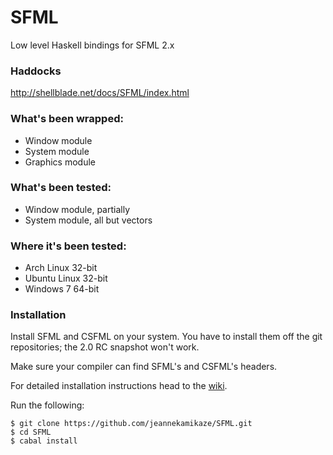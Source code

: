 SFML
====

Low level Haskell bindings for SFML 2.x

### Haddocks
http://shellblade.net/docs/SFML/index.html


### What's been wrapped:

* Window module
* System module
* Graphics module

### What's been tested:

* Window module, partially
* System module, all but vectors

### Where it's been tested:

* Arch Linux 32-bit
* Ubuntu Linux 32-bit
* Windows 7 64-bit

### Installation

Install SFML and CSFML on your system. You have to install them off the git repositories; the 2.0 RC snapshot won't work.

Make sure your compiler can find SFML's and CSFML's headers.

For detailed installation instructions head to the [wiki][1].

Run the following:

```
$ git clone https://github.com/jeannekamikaze/SFML.git
$ cd SFML
$ cabal install
```

[0]: https://github.com/jeannekamikaze/SFML/blob/master/demos/demos.cabal
[1]: https://github.com/jeannekamikaze/SFML/wiki